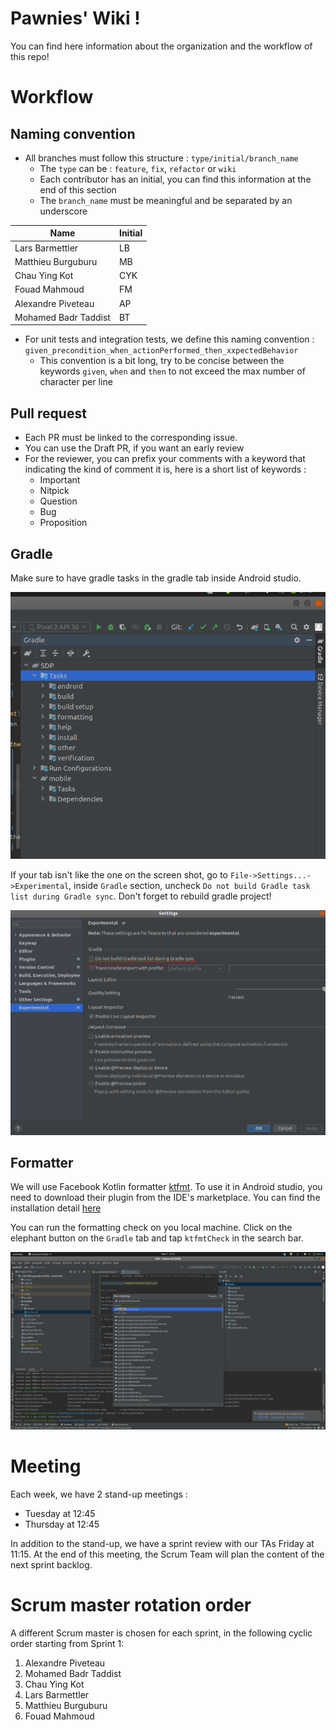 # Pawnies' Wiki !

You can find here information about the organization and the workflow of this repo!

# Workflow

## Naming convention
- All branches must follow this structure : `type/initial/branch_name`
   - The `type` can be : `feature`, `fix`, `refactor` or `wiki`
   - Each contributor has an initial, you can find this information at the end of this section
   - The `branch_name` must be meaningful and be separated by an underscore

| Name                 | Initial |
|----------------------|---------|
| Lars Barmettler      | LB |
| Matthieu Burguburu   | MB |
| Chau Ying Kot        | CYK |
| Fouad Mahmoud        | FM |
| Alexandre Piveteau   | AP |
| Mohamed Badr Taddist | BT |

- For unit tests and integration tests, we define this naming convention : `given_precondition_when_actionPerformed_then_xxpectedBehavior`
  - This convention is a bit long, try to be concise between the keywords `given`, `when` and `then` to not exceed the max number of character per line

## Pull request

- Each PR must be linked to the corresponding issue.
- You can use the Draft PR, if you want an early review
- For the reviewer, you can prefix your comments with a keyword that indicating the kind of comment
  it is, here is a short list of keywords :
    - Important
    - Nitpick
    - Question
    - Bug
    - Proposition

## Gradle

Make sure to have gradle tasks in the gradle tab inside Android studio.

![ExpectedGradle](image/ExpectedGradle.png)

If your tab isn't like the one on the screen shot, go to `File->Settings...->Experimental`,
inside `Gradle` section, uncheck `Do not build Gradle task list during Gradle sync`. Don't forget to rebuild gradle project!

![GradleSettings](image/GradleSettings.png)

## Formatter

We will use Facebook Kotlin formatter [ktfmt](https://github.com/facebookincubator/ktfmt). To use it
in Android studio, you need to download their plugin from the IDE's marketplace. You can find the
installation
detail [here](https://github.com/facebookincubator/ktfmt#intellij-android-studio-and-other-jetbrains-ides)

You can run the formatting check on you local machine. Click on the elephant button on the `Gradle`
tab and tap `ktfmtCheck` in the search bar.

![ktfmtCheck](image/ktfmtCheck.png)

# Meeting

Each week, we have 2 stand-up meetings :

- Tuesday at 12:45
- Thursday at 12:45

In addition to the stand-up, we have a sprint review with our TAs Friday at 11:15. At the end of
this meeting, the Scrum Team will plan the content of the next sprint backlog.

# Scrum master rotation order

A different Scrum master is chosen for each sprint, in the following cyclic order starting from
Sprint 1:

1. Alexandre Piveteau
2. Mohamed Badr Taddist
3. Chau Ying Kot
4. Lars Barmettler
5. Matthieu Burguburu
6. Fouad Mahmoud
